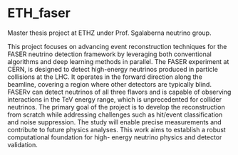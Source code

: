 # ETH_faser
Master thesis project at ETHZ under Prof. Sgalaberna neutrino group. 

This project focuses on advancing event reconstruction techniques for the FASER neutrino
detection framework by leveraging both conventional algorithms and deep learning methods
in parallel. The FASER experiment at CERN, is designed to detect high-energy neutrinos
produced in particle collisions at the LHC. It operates in the forward direction along the
beamline, covering a region where other detectors are typically blind. FASERν can detect
neutrinos of all three flavors and is capable of observing interactions in the TeV energy range,
which is unprecedented for collider neutrinos. The primary goal of the project is to develop
the reconstruction from scratch while addressing challenges such as hit/event classification
and noise suppression. The study will enable precise measurements and contribute to future
physics analyses. This work aims to establish a robust computational foundation for high-
energy neutrino physics and detector validation.